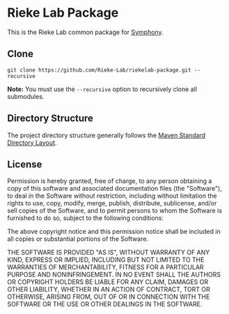 # Rieke Lab Package

This is the Rieke Lab common package for [Symphony](http://symphony-das.github.io/).

## Clone

`git clone https://github.com/Rieke-Lab/riekelab-package.git --recursive`

**Note:** You must use the `--recursive` option to recursively clone all submodules.

## Directory Structure

The project directory structure generally follows the [Maven Standard Directory Layout](https://maven.apache.org/guides/introduction/introduction-to-the-standard-directory-layout.html).

## License

Permission is hereby granted, free of charge, to any person obtaining a copy of this software and associated documentation files (the "Software"), to deal in the Software without restriction, including without limitation the rights to use, copy, modify, merge, publish, distribute, sublicense, and/or sell copies of the Software, and to permit persons to whom the Software is furnished to do so, subject to the following conditions:

The above copyright notice and this permission notice shall be included in all copies or substantial portions of the Software.

THE SOFTWARE IS PROVIDED "AS IS", WITHOUT WARRANTY OF ANY KIND, EXPRESS OR IMPLIED, INCLUDING BUT NOT LIMITED TO THE WARRANTIES OF MERCHANTABILITY, FITNESS FOR A PARTICULAR PURPOSE AND NONINFRINGEMENT. IN NO EVENT SHALL THE AUTHORS OR COPYRIGHT HOLDERS BE LIABLE FOR ANY CLAIM, DAMAGES OR OTHER LIABILITY, WHETHER IN AN ACTION OF CONTRACT, TORT OR OTHERWISE, ARISING FROM, OUT OF OR IN CONNECTION WITH THE SOFTWARE OR THE USE OR OTHER DEALINGS IN THE SOFTWARE.
